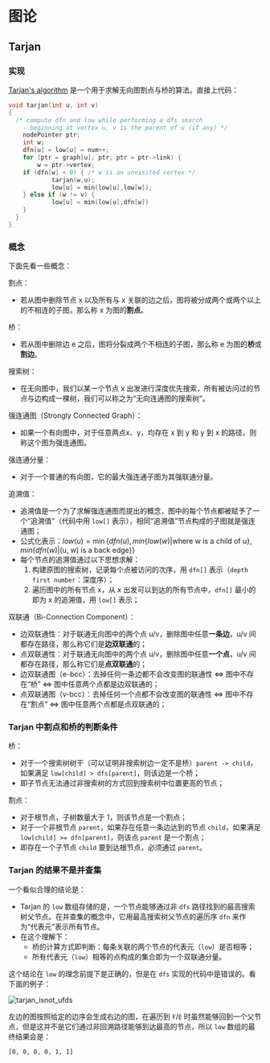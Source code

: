 # 图论

## Tarjan

### 实现

[Tarjan's algorithm](https://en.wikipedia.org/wiki/Tarjan%27s_strongly_connected_components_algorithm) 是一个用于求解无向图割点与桥的算法。直接上代码：

```c
void tarjan(int u, int v)
{
  /* compute dfn and low while performing a dfs search
	- beginning at vertex u, v is the parent of u (if any) */
	nodePointer ptr;
	int w;
	dfn[u] = low[u] = num++;
	for (ptr = graph[u]; ptr; ptr = ptr->link) {
		w = ptr->vertex;
    if (dfn[w] < 0) { /* w is an unvisited vertex */
			tarjan(w,u);
			low[u] = min(low[u],low[w]);
    } else if (w != v) {
			low[u] = min(low[u],dfn[w])
  	}
  }
}
```

### 概念

下面先看一些概念：

割点：

- 若从图中删除节点 x 以及所有与 x 关联的边之后，图将被分成两个或两个以上的不相连的子图，那么称 x 为图的**割点**。

桥：

- 若从图中删除边 e 之后，图将分裂成两个不相连的子图，那么称 e 为图的**桥**或**割边**。

搜索树：

- 在无向图中，我们以某一个节点 x 出发进行深度优先搜索，所有被访问过的节点与边构成一棵树，我们可以称之为“无向连通图的搜索树”。

强连通图（Strongly Connected Graph）：

- 如果一个有向图中，对于任意两点x、y，均存在 x 到 y 和 y 到 x 的路径，则称这个图为强连通图。

强连通分量：

- 对于一个普通的有向图，它的最大强连通子图为其强联通分量。

追溯值：

- 追溯值是一个为了求解强连通图而提出的概念，图中的每个节点都被赋予了一个“追溯值”（代码中用 `low[]` 表示），相同“追溯值”节点构成的子图就是强连通图；
- 公式化表示：$low (u) = \min\{ dfn(u), min \{low (w)| \text{where w is a child of u}\}, min \{ dfn(w)| \text{(u, w) is a back edge} \} \}$
- 每个节点的追溯值通过以下思想求解：
  1. 构建原图的搜索树，记录每个点被访问的次序，用 `dfn[]` 表示（`depth first number`：深度序）；
  2. 遍历图中的所有节点 x，从 x 出发可以到达的所有节点中，`dfn[]` 最小的即为 x 的追溯值，用 `low[]` 表示；

双联通（Bi-Connection Component）：

- 边双联通性：对于联通无向图中的两个点 u/v，删除图中任意**一条边**，u/v 间都存在路径，那么称它们是**边双联通**的；
- 点双联通性：对于联通无向图中的两个点 u/v，删除图中任意**一个点**，u/v 间都存在路径，那么称它们是**点双联通**的；
- 边双联通图（e-bcc）：去掉任何一条边都不会改变图的联通性 $\Leftrightarrow$ 图中不存在“桥” $\Leftrightarrow$ 图中任意两个点都是边双联通的；
- 点双联通图（v-bcc）：去掉任何一个点都不会改变图的联通性 $\Leftrightarrow$ 图中不存在“割点” $\Leftrightarrow$ 图中任意两个点都是点双联通的；

### Tarjan 中割点和桥的判断条件

桥：

- 对于一个搜索树树干（可以证明非搜索树边一定不是桥）`parent -> child`，如果满足 `low[child] > dfs[parent]`，则该边是一个桥；
- 即子节点无法通过非搜索树的方式回到搜索树中位置更高的节点；

割点：

- 对于根节点，子树数量大于 1，则该节点是一个割点；
- 对于一个非根节点 `parent`，如果存在任意一条边达到的节点 `child`，如果满足 `low[child] >= dfn[parent]`，则该点 `parent` 是一个割点；
- 即存在一个子节点 `child` 要到达根节点，必须通过 `parent`。

### Tarjan 的结果不是并查集

一个看似合理的结论是：

- Tarjan 的 `low` 数组存储的是，一个节点能够通过非 `dfs` 路径找到的最高搜索树父节点。在并查集的概念中，它用最高搜索树父节点的遍历序 `dfn` 来作为“代表元”表示所有节点。
- 在这个理解下：
  - 桥的计算方式即判断：每条关联的两个节点的代表元（`low`）是否相等；
  - 所有代表元（`low`）相等的点构成的集合即为一个双联通分量。

这个结论在 `low` 的理念前提下是正确的，但是在 `dfs` 实现的代码中是错误的。看下面的例子：

![tarjan_isnot_ufds](../tarjan_isnot_ufds.svg)

左边的图按照给定的边序会生成右边的图，在遍历到 `F`/`E` 时虽然能够回到一个父节点，但是这并不是它们通过非回溯路径能够到达最高的节点，所以 `low` 数组的最终结果会是：

```
[0, 0, 0, 0, 1, 1]
```

